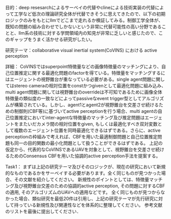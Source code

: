 目的：deep resesarchによるサーベイの代替やclineによる技術実装の代替によって工学など低次の理論研究全体が代替できそうに思えてきたので、以下の初期ロジックのみをもとにllmでどこまで走れるか検証してみる。制御工学全体が、既知の問題の組み合わせでしかないという非常に代替可能性の高い分野であることと、llm系の技術に対する学問領域内の知見が非常に乏しいと感じたので、このギャップをうまく活かせる研究がしたい。

研究テーマ：collaborative visual inertial system(CoVINS) における active perception

詳細：
CoVINSではsuperpoint特徴量などの画像特徴量のマッチングにより、自己位置推定に関する最適化問題のfactorを得ている。特徴量をマッチングするにはエージェントの視野錐台が重なっている必要がある。single agent問題に関してはstereo cameraの相対位置をconstかつgivenとして最適化問題に組み込み、multi agent問題に関しては視野錐台のoverrideは不可知であるために画像全体特徴量の類似度の一致などによってpassiveなevent trigger型としてアルゴリズムが構築されている。しかし、agent1とagent2が視野錐台を交差させ続けるための制御則(CBF等)に基づいてactive perceptionを行う場合、multi agentの自己位置推定においてinter-agentな特徴量のマッチング及び推定問題はエージェントをまたいだカメラ間の相対位置をgiven, もしくは最適化すべき双対変数として複数のエージェント位置を同時最適化できるはずである。さらに、active perceptionの枠組みで考えれば、CBFを用いた最適制御問題と自己位置推定問題も同一の目的関数の最小化問題として扱うことができるはずである。
上記の仮定から、代表的なCoVINSであるUAVを対象として、視野錐台を交差させ続けるためのConsensus CBFを用いた協調的active perception手法を提案する。

Task1：
まずは上記の研究テーマ及びそのロジックが、現在の研究において新規的なものであるかをサーベイする必要があります。全く同じものが見つかった場合、その文献を紹介してください。
新規性のポイントとしては、特徴量マッチング及び視野錐台交差のための協調的active perception, その問題に対するCBFの適用, そのアルゴリズムのUAVへの適用などです。
全く同じものが見つからなかった場合、類似研究を最低20件は引用し、上記の研究テーマが先行研究に対して持っている新規性及び関連性などを体系的に整理してください。
参考文献のリストを最後に提出してください．